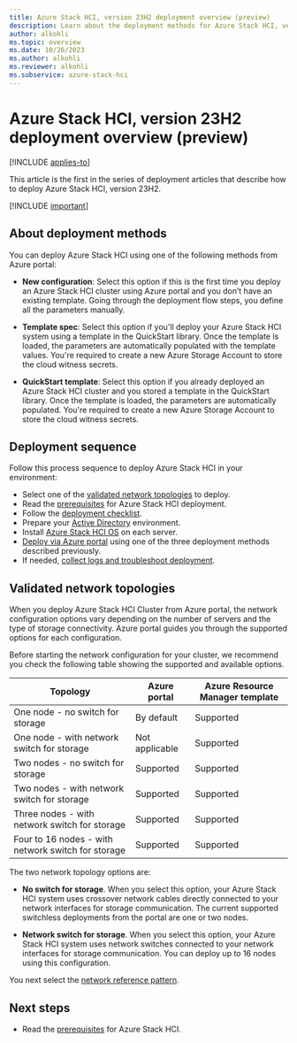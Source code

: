 ```yaml
---
title: Azure Stack HCI, version 23H2 deployment overview (preview)
description: Learn about the deployment methods for Azure Stack HCI, version 23H2 (preview).
author: alkohli
ms.topic: overview
ms.date: 10/26/2023
ms.author: alkohli
ms.reviewer: alkohli
ms.subservice: azure-stack-hci
---
```


# Azure Stack HCI, version 23H2 deployment overview (preview)

[!INCLUDE [applies-to](../../includes/hci-applies-to-23h2.md)]

This article is the first in the series of deployment articles that describe how to deploy Azure Stack HCI, version 23H2.

[!INCLUDE [important](../../includes/hci-preview.md)]

## About deployment methods

You can deploy Azure Stack HCI using one of the following methods from Azure portal:

- **New configuration**: Select this option if this is the first time you deploy an Azure Stack HCI cluster using Azure portal and you don’t have an existing template. Going through the deployment flow steps, you define all the parameters manually.

- **Template spec**: Select this option if you'll deploy your Azure Stack HCI system using a template in the QuickStart library. Once the template is loaded, the parameters are automatically populated with the template values. You're required to create a new Azure Storage Account to store the cloud witness secrets.

- **QuickStart template**: Select this option if you already deployed an Azure Stack HCI cluster and you stored a template in the QuickStart library. Once the template is loaded, the parameters are automatically populated. You're required to create a new Azure Storage Account to store the cloud witness secrets.


## Deployment sequence

Follow this process sequence to deploy Azure Stack HCI in your environment:

- Select one of the [validated network topologies](#validated-network-topologies) to deploy.
- Read the [prerequisites](deployment-prerequisites.md) for Azure Stack HCI deployment.
- Follow the [deployment checklist](deployment-checklist.md).
- Prepare your [Active Directory](deployment-prep-active-directory.md) environment.
- Install [Azure Stack HCI OS](deployment-install-os.md) on each server.
- [Deploy via Azure portal](deploy-via-portal.md) using one of the three deployment methods described previously.
- If needed, [collect logs and troubleshoot deployment](../manage/collect-logs.md).

## Validated network topologies

When you deploy Azure Stack HCI Cluster from Azure portal, the network configuration options vary depending on the number of servers and the type of storage connectivity. Azure portal guides you through the supported options for each configuration.

Before starting the network configuration for your cluster, we recommend you check the following table showing the supported and available options.

|Topology|Azure portal|Azure Resource Manager template|
|---|---|---|
|One node - no switch for storage|By default|Supported|
One node - with network switch for storage|Not applicable|Supported|
Two nodes - no switch for storage|Supported|Supported|
Two nodes - with network switch for storage|Supported|Supported|
Three nodes - with network switch for storage|Supported|Supported|
Four to 16 nodes - with network switch for storage|Supported|Supported|

The two network topology options are:

- **No switch for storage**. When you select this option, your Azure Stack HCI system uses crossover network cables directly connected to your network interfaces for storage communication. The current supported switchless deployments from the portal are one or two nodes.

- **Network switch for storage**. When you select this option, your Azure Stack HCI system uses network switches connected to your network interfaces for storage communication. You can deploy up to 16 nodes using this configuration.

You next select the [network reference pattern](../plan/choose-network-pattern.md).

## Next steps

- Read the [prerequisites](./deployment-prerequisites.md) for Azure Stack HCI.
